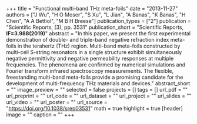 +++
title = "Functional multi-band THz meta-foils"
date = "2013-11-27"
authors = ["J Wu", "H O Moser", "S Xu", "L Jian", "A Banas", "K Banas", "H Chen", "A A Bettiol", "M B H Breese"]
publication_types = ["2"]
publication = "Scientific Reports, (3), pp. 3531"
publication_short = "Scientific Reports, **IF=3.988(2019)**"
abstract = "In this paper, we present the first experimental demonstration of double- and triple-band negative refraction index meta-foils in the terahertz (THz) region. Multi-band meta-foils constructed by multi-cell S-string resonators in a single structure exhibit simultaneously negative permittivity and negative permeability responses at multiple frequencies. The phenomena are confirmed by numerical simulations and Fourier transform infrared spectroscopy measurements. The flexible, freestanding multi-band meta-foils provide a promising candidate for the development of multi-frequency THz materials and devices."
abstract_short = ""
image_preview = ""
selected = false
projects = []
tags = []
url_pdf = ""
url_preprint = ""
url_code = ""
url_dataset = ""
url_project = ""
url_slides = ""
url_video = ""
url_poster = ""
url_source = "https://doi.org/10.1038/srep03531"
math = true
highlight = true
[header]
image = ""
caption = ""
+++

